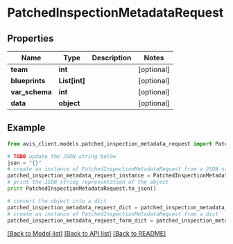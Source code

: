 # PatchedInspectionMetadataRequest


## Properties

Name | Type | Description | Notes
------------ | ------------- | ------------- | -------------
**team** | **int** |  | [optional] 
**blueprints** | **List[int]** |  | [optional] 
**var_schema** | **int** |  | [optional] 
**data** | **object** |  | [optional] 

## Example

```python
from avis_client.models.patched_inspection_metadata_request import PatchedInspectionMetadataRequest

# TODO update the JSON string below
json = "{}"
# create an instance of PatchedInspectionMetadataRequest from a JSON string
patched_inspection_metadata_request_instance = PatchedInspectionMetadataRequest.from_json(json)
# print the JSON string representation of the object
print PatchedInspectionMetadataRequest.to_json()

# convert the object into a dict
patched_inspection_metadata_request_dict = patched_inspection_metadata_request_instance.to_dict()
# create an instance of PatchedInspectionMetadataRequest from a dict
patched_inspection_metadata_request_form_dict = patched_inspection_metadata_request.from_dict(patched_inspection_metadata_request_dict)
```
[[Back to Model list]](../README.md#documentation-for-models) [[Back to API list]](../README.md#documentation-for-api-endpoints) [[Back to README]](../README.md)


